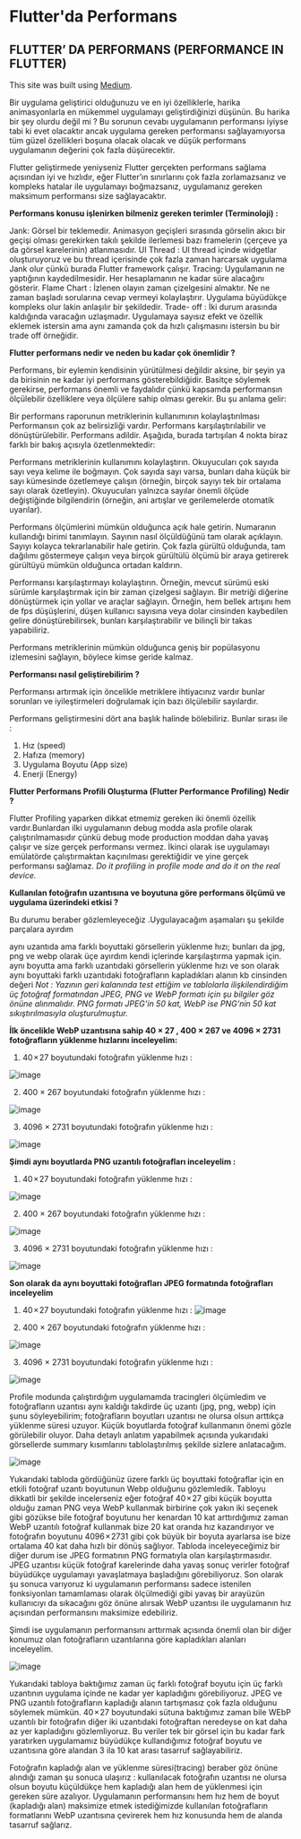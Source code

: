 # Flutter'da Performans

## FLUTTER’ DA PERFORMANS (PERFORMANCE IN FLUTTER)

This site was built using [Medium](https://medium.com/@humeyraapolat/flutter-da-performans-performance-in-flutter-308454cb2f33).

Bir uygulama geliştirici olduğunuzu ve en iyi özelliklerle, harika animasyonlarla en mükemmel uygulamayı geliştirdiğinizi düşünün. Bu harika bir şey olurdu değil mi ? Bu sorunun cevabı uygulamanın performansı iyiyse tabi ki evet olacaktır ancak uygulama gereken performansı sağlayamıyorsa tüm güzel özellikleri boşuna olacak olacak ve düşük performans uygulamanın değerini çok fazla düşürecektir.

Flutter geliştirmede yeniyseniz Flutter gerçekten performans sağlama açısından iyi ve hızlıdır, eğer Flutter’ın sınırlarını çok fazla zorlamazsanız ve kompleks hatalar ile uygulamayı boğmazsanız, uygulamanız gereken maksimum performansı size sağlayacaktır.

**Performans konusu işlenirken bilmeniz gereken terimler (Terminoloji) :**

Jank: Görsel bir teklemedir. Animasyon geçişleri sırasında görselin akıcı bir geçişi olması gerekirken takılı şekilde ilerlemesi bazı framelerin (çerçeve ya da görsel karelerinin) atlanmasıdır.
UI Thread : UI thread içinde widgetlar oluşturuyoruz ve bu thread içerisinde çok fazla zaman harcarsak uygulama Jank olur çünkü burada Flutter framework çalışır.
Tracing: Uygulamanın ne yaptığının kaydedilmesidir. Her hesaplamanın ne kadar süre alacağını gösterir.
Flame Chart : İzlenen olayın zaman çizelgesini almaktır. Ne ne zaman başladı sorularına cevap vermeyi kolaylaştırır. Uygulama büyüdükçe kompleks olur lakin anlaşılır bir şekildedir.
Trade- off : İki durum arasında kaldığında varacağın uzlaşmadır. Uygulamaya sayısız efekt ve özellik eklemek istersin ama aynı zamanda çok da hızlı çalışmasını istersin bu bir trade off örneğidir.

**Flutter performans nedir ve neden bu kadar çok önemlidir ?**

Performans, bir eylemin kendisinin yürütülmesi değildir aksine, bir şeyin ya da birisinin ne kadar iyi performans gösterebildiğidir. Basitçe söylemek gerekirse, performans önemli ve faydalıdır çünkü kapsamda performansın ölçülebilir özelliklere veya ölçülere sahip olması gerekir. Bu şu anlama gelir:

Bir performans raporunun metriklerinin kullanımının kolaylaştırılması
Performansın çok az belirsizliği vardır.
Performans karşılaştırılabilir ve dönüştürülebilir.
Performans adildir.
Aşağıda, burada tartışılan 4 nokta biraz farklı bir bakış açısıyla özetlenmektedir:

Performans metriklerinin kullanımını kolaylaştırın. Okuyucuları çok sayıda sayı veya kelime ile boğmayın. Çok sayıda sayı varsa, bunları daha küçük bir sayı kümesinde özetlemeye çalışın (örneğin, birçok sayıyı tek bir ortalama sayı olarak özetleyin). Okuyucuları yalnızca sayılar önemli ölçüde değiştiğinde bilgilendirin (örneğin, ani artışlar ve gerilemelerde otomatik uyarılar).

Performans ölçümlerini mümkün olduğunca açık hale getirin. Numaranın kullandığı birimi tanımlayın. Sayının nasıl ölçüldüğünü tam olarak açıklayın. Sayıyı kolayca tekrarlanabilir hale getirin. Çok fazla gürültü olduğunda, tam dağılımı göstermeye çalışın veya birçok gürültülü ölçümü bir araya getirerek gürültüyü mümkün olduğunca ortadan kaldırın.

Performansı karşılaştırmayı kolaylaştırın. Örneğin, mevcut sürümü eski sürümle karşılaştırmak için bir zaman çizelgesi sağlayın. Bir metriği diğerine dönüştürmek için yollar ve araçlar sağlayın. Örneğin, hem bellek artışını hem de fps düşüşlerini, düşen kullanıcı sayısına veya dolar cinsinden kaybedilen gelire dönüştürebilirsek, bunları karşılaştırabilir ve bilinçli bir takas yapabiliriz.

Performans metriklerinin mümkün olduğunca geniş bir popülasyonu izlemesini sağlayın, böylece kimse geride kalmaz.

**Performansı nasıl geliştirebilirim ?**

Performansı artırmak için öncelikle metriklere ihtiyacınız vardır bunlar sorunları ve iyileştirmeleri doğrulamak için bazı ölçülebilir sayılardır.

Performans geliştirmesini dört ana başlık halinde bölebiliriz. Bunlar sırası ile :

1. Hız (speed)
2. Hafıza (memory)
3. Uygulama Boyutu (App size)
4. Enerji (Energy)

**Flutter Performans Profili Oluşturma (Flutter Performance Profiling) Nedir ?**

Flutter Profiling yaparken dikkat etmemiz gereken iki önemli özellik vardır.Bunlardan ilki uygulamanın debug modda asla profile olarak çalıştırılmamasıdır çünkü debug mode production moddan daha yavaş çalışır ve size gerçek performansı vermez. İkinci olarak ise uygulamayı emülatörde çalıştırmaktan kaçınılması gerektiğidir ve yine gerçek performansı sağlamaz. *Do it profiling in profile mode and do it on the real device.*

**Kullanılan fotoğrafın uzantısına ve boyutuna göre performans ölçümü ve uygulama üzerindeki etkisi ?**

Bu durumu beraber gözlemleyeceğiz .Uygulayacağım aşamaları şu şekilde parçalara ayırdım

aynı uzantıda ama farklı boyuttaki görsellerin yüklenme hızı; bunları da jpg, png ve webp olarak üçe ayırdım kendi içlerinde karşılaştırma yapmak için.
aynı boyutta ama farklı uzantıdaki görsellerin yüklenme hızı
ve son olarak aynı boyuttaki farklı uzantıdaki fotoğrafların kapladıkları alanın kb cinsinden değeri
*Not : Yazının geri kalanında test ettiğim ve tablolarla ilişkilendirdiğim üç fotoğraf formatından JPEG, PNG ve WebP formatı için şu bilgiler göz önüne alınmalıdır. PNG formatı JPEG’in 50 kat, WebP ise PNG’nin 50 kat sıkıştırılmasıyla oluşturulmuştur.*

**İlk öncelikle WebP uzantısına sahip 40 × 27 , 400 × 267 ve 4096 × 2731 fotoğrafların yüklenme hızlarını inceleyelim:**

1. 40 × 27 boyutundaki fotoğrafın  yüklenme hızı :

![image](https://user-images.githubusercontent.com/71139790/191954895-9b22d189-6458-4f0d-aa7d-b7dd71ef561b.png)

2. 400 × 267 boyutundaki fotoğrafın yüklenme hızı :

![image](https://user-images.githubusercontent.com/71139790/191955151-12e7da9f-70b6-4277-9734-126a251dbec8.png)

3. 4096 × 2731 boyutundaki fotoğrafın yüklenme hızı :

![image](https://user-images.githubusercontent.com/71139790/191955219-135bb6ee-e4f4-4d67-90cc-d113c57ecc80.png)

**Şimdi aynı boyutlarda PNG uzantılı fotoğrafları inceleyelim :**

1. 40 × 27 boyutundaki fotoğrafın  yüklenme hızı :

![image](https://user-images.githubusercontent.com/71139790/191955441-be20a602-6020-4e87-82be-a0fb8a846c67.png)


2. 400 × 267 boyutundaki fotoğrafın yüklenme hızı :

![image](https://user-images.githubusercontent.com/71139790/191955536-c58f2e58-92c6-4f18-935d-fd406d758b92.png)

3. 4096 × 2731 boyutundaki fotoğrafın yüklenme hızı :

![image](https://user-images.githubusercontent.com/71139790/191955716-cd705327-500e-49e5-afc1-03415ac352d7.png)

**Son olarak da aynı boyuttaki fotoğrafları JPEG formatında fotoğrafları inceleyelim**

1. 40 × 27 boyutundaki fotoğrafın  yüklenme hızı :
![image](https://user-images.githubusercontent.com/71139790/191955760-ab47bf26-2283-463c-9798-b82a5282f5e5.png)


2. 400 × 267 boyutundaki fotoğrafın yüklenme hızı :

![image](https://user-images.githubusercontent.com/71139790/191955809-6e354602-c9f9-42f0-abe5-9fa1f5c48dee.png)

3. 4096 × 2731 boyutundaki fotoğrafın yüklenme hızı :

![image](https://user-images.githubusercontent.com/71139790/191966651-8322c60b-9213-4ac6-ba55-4c371d305680.png)

Profile modunda çalıştırdığım uygulamamda tracingleri ölçümledim ve fotoğrafların uzantısı aynı kaldığı takdirde üç uzantı (jpg, png, webp) için şunu söyleyebilirim; fotoğrafların boyutları uzantısı ne olursa olsun arttıkça yüklenme süresi uzuyor. Küçük boyutlarda fotoğraf kullanmanın önemi gözle görülebilir oluyor. Daha detaylı anlatım yapabilmek açısında yukarıdaki görsellerde summary kısımlarını tablolaştırılmış şekilde sizlere anlatacağım.

![image](https://user-images.githubusercontent.com/71139790/191955946-e85dc5db-4192-42fc-8551-b0238e8cc0dd.png)

Yukarıdaki tabloda gördüğünüz üzere farklı üç boyuttaki fotoğraflar için en etkili fotoğraf uzantı boyutunun Webp olduğunu gözlemledik. Tabloyu dikkatli bir şekilde incelerseniz eğer fotoğraf 40 × 27 gibi küçük boyutta olduğu zaman PNG veya WebP kullanmak birbirine çok yakın iki seçenek gibi gözükse bile fotoğraf boyutunu her kenardan 10 kat arttırdığımız zaman WebP uzantılı fotoğraf kullanmak bize 20 kat oranda hız kazandırıyor ve fotoğrafın boyutunu 4096 × 2731 gibi çok büyük bir boyuta ayarlarsa ise bize ortalama 40 kat daha hızlı bir dönüş sağlıyor. Tabloda inceleyeceğimiz bir diğer durum ise JPEG formatının PNG formatıyla olan karşılaştırmasıdır. JPEG uzantısı küçük fotoğraf karelerinde daha yavaş sonuç verirler fotoğraf büyüdükçe uygulamayı yavaşlatmaya başladığını görebiliyoruz. Son olarak şu sonuca varıyoruz ki uygulamanın performansı sadece istenilen fonksiyonları tamamlaması olarak ölçülmediği gibi yavaş bir arayüzün kullanıcıyı da sıkacağını göz önüne alırsak WebP uzantısı ile uygulamanın hız açısından  performansını maksimize edebiliriz. 

Şimdi ise uygulamanın performansını arttırmak açısında önemli olan bir diğer konumuz olan fotoğrafların uzantılarına göre kapladıkları alanları inceleyelim. 

![image](https://user-images.githubusercontent.com/71139790/191966803-a832ab19-fbf6-4d39-81ab-93185c050824.png)


Yukarıdaki tabloya baktığımız zaman üç farklı fotoğraf boyutu için üç farklı uzantının uygulama içinde ne kadar yer kapladığını görebiliyoruz. JPEG ve PNG uzantılı fotoğrafların kapladığı alanın tartışmasız çok fazla olduğunu söylemek mümkün. 40 × 27 boyutundaki sütuna baktığımız zaman bile WEbP uzantılı bir fotoğrafın diğer iki uzantıdaki fotoğraftan neredeyse on kat daha az yer kapladığını gözlemliyoruz. Bu veriler tek bir görsel için bu kadar fark yaratırken uygulamamız büyüdükçe kullandığımız fotoğraf boyutu ve uzantısına göre alandan 3 ila 10 kat arası tasarruf sağlayabiliriz. 

Fotoğrafın kapladığı alan ve yüklenme süresi(tracing) beraber göz önüne alındığı zaman şu sonuca ulaşırız : kullanılacak fotoğrafın uzantısı ne olursa olsun boyutu küçüldükçe hem kapladığı alan hem de yüklenmesi için gereken süre azalıyor. Uygulamanın performansını hem hız hem de boyut (kapladığı alan) maksimize etmek istediğimizde kullanılan fotoğrafların formatlarını WebP uzantısına çevirerek hem hız konusunda  hem de alanda tasarruf sağlarız. 
















